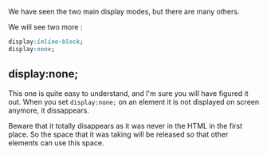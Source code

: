 We have seen the two main display modes, but there are many others.

We will see two more :

```css
display:inline-block;
display:none;
```

## display:none; 

This one is quite easy to understand, and I'm sure you will have figured it out.
When you set `display:none;` on an element it is not displayed on screen anymore, it dissappears.

Beware that it totally disappears as it was never in the HTML in the first place. So the space that it was taking will be released so that other elements can use this space.


